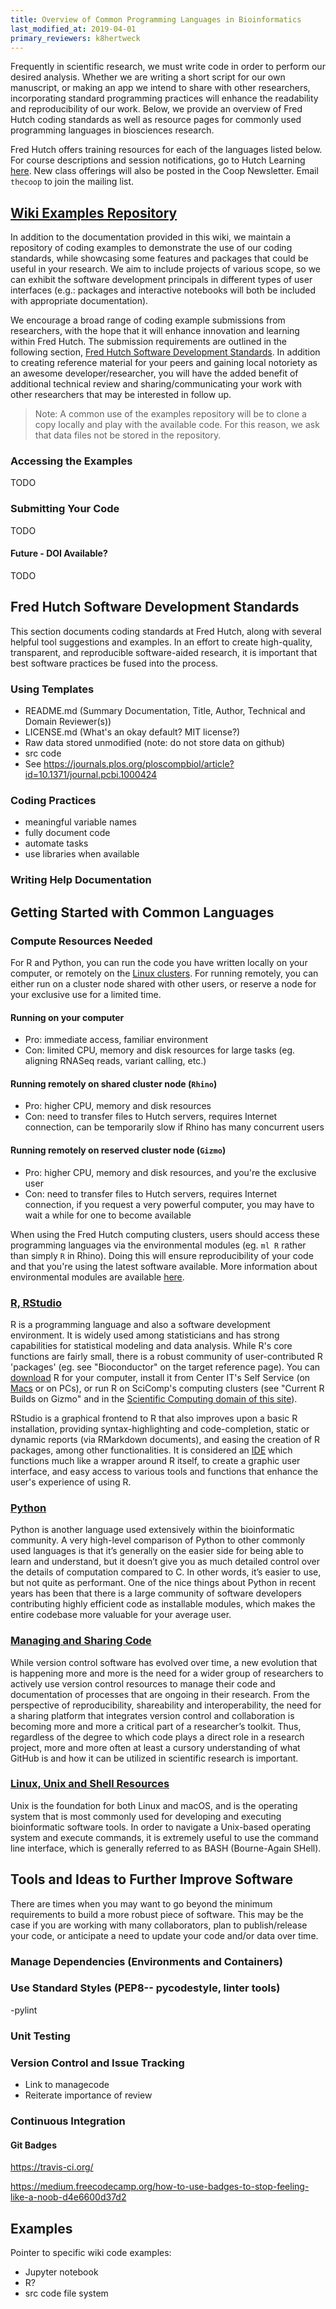 ```yaml
---
title: Overview of Common Programming Languages in Bioinformatics
last_modified_at: 2019-04-01
primary_reviewers: k8hertweck
---
```



Frequently in scientific research, we must write code in order to perform our desired analysis. Whether we are writing a short script for our own manuscript, or making an app we intend to share with other researchers, incorporating standard programming practices will enhance the readability and reproducibility of our work. Below, we provide an overview of Fred Hutch coding standards as well as resource pages for commonly used programming languages in biosciences research.

Fred Hutch offers training resources for each of the languages listed below. For course descriptions and session notifications, go to Hutch Learning [here](http://www.fredhutch.io/). New class offerings will also be posted in the Coop Newsletter. Email `thecoop` to join the mailing list.


## [Wiki Examples Repository](https://github.com/FredHutch/wiki-code-examples)

In addition to the documentation provided in this wiki, we maintain a repository of coding examples to demonstrate the use of our coding standards, while showcasing some features and packages that could be useful in your research. We aim to include projects of various scope, so we can exhibit the software development principals in different types of user interfaces (e.g.: packages and interactive notebooks will both be included with appropriate documentation). 

We encourage a broad range of coding example submissions from researchers, with the hope that it will enhance innovation and learning within Fred Hutch. The submission requirements are outlined in the following section, [Fred Hutch Software Development Standards](#fred-hutch-software-development-standards). In addition to creating reference material for your peers and gaining local notoriety as an awesome developer/researcher, you will have the added benefit of additional technical review and sharing/communicating your work with other researchers that may be interested in follow up.

>Note: A common use of the examples repository will be to clone a copy locally and play with the available code. For this reason, we ask that data files not be stored in the repository.


### Accessing the Examples
TODO

### Submitting Your Code
TODO

#### Future - DOI Available?
TODO

## Fred Hutch Software Development Standards

This section documents coding standards at Fred Hutch, along with several helpful tool suggestions and examples. In an effort to create high-quality, transparent, and reproducible software-aided research, it is important that best software practices be fused into the process.

### Using Templates
- README.md (Summary Documentation, Title, Author, Technical and Domain Reviewer(s))
- LICENSE.md (What's an okay default? MIT license?)
- Raw data stored unmodified (note: do not store data on github)
- src code
- See https://journals.plos.org/ploscompbiol/article?id=10.1371/journal.pcbi.1000424

### Coding Practices
- meaningful variable names
- fully document code
- automate tasks
- use libraries when available

### Writing Help Documentation


## Getting Started with Common Languages

### Compute Resources Needed

For R and Python, you can run the code you have written locally on your computer, or remotely on the [Linux clusters](/bioinfcomputing/compute_platforms/). For running remotely, you can either run on a cluster node shared with other users, or reserve a node for your exclusive use for a limited time.

#### Running on your computer
- Pro: immediate access, familiar environment
- Con: limited CPU, memory and disk resources for large tasks (eg. aligning RNASeq reads, variant calling, etc.)

#### Running remotely on shared cluster node (`Rhino`)
- Pro: higher CPU, memory and disk resources
- Con: need to transfer files to Hutch servers, requires Internet connection, can be temporarily slow if Rhino has many concurrent users

#### Running remotely on reserved cluster node (`Gizmo`)
- Pro: higher CPU, memory and disk resources, and you're the exclusive user
- Con: need to transfer files to Hutch servers, requires Internet connection, if you request a very powerful computer, you may have to wait a while for one to become available

When using the Fred Hutch computing clusters, users should access these programming languages via the environmental modules (eg. `ml R` rather than simply `R` in Rhino). Doing this will ensure reproducibility of your code and that you're using the latest software available. More information about environmental modules are available [here](/bioinfcomputing/compute_environments/).


### [R, RStudio](/bioinfcomputing/software_R/)

R is a programming language and also a software development environment. It is widely used among statisticians and has strong capabilities for statistical modeling and data analysis. While R's core functions are fairly small, there is a robust community of user-contributed R 'packages' (eg. see "Bioconductor" on the target reference page). You can [download](https://cran.r-project.org/) R for your computer, install it from Center IT's Self Service (on [Macs](https://centernet.fredhutch.org/cn/u/center-it/help-desk/mac-support/jamf-pro.html) or on PCs), or run R on SciComp's computing clusters (see "Current R Builds on Gizmo" and in the [Scientific Computing domain of this site](/computing/comp_index/)).

RStudio is a graphical frontend to R that also improves upon a basic R installation, providing syntax-highlighting and code-completion, static or dynamic reports (via RMarkdown documents), and easing the creation of R packages, among other functionalities. It is considered an [IDE](https://en.wikipedia.org/wiki/Integrated_development_environment) which functions much like a wrapper around R itself, to create a graphic user interface, and easy access to various tools and functions that enhance the user's experience of using R.  


### [Python](/bioinfcomputing/software_python/)

Python is another language used extensively within the bioinformatic community. A very high-level comparison of Python to other commonly used languages is that it’s generally on the easier side for being able to learn and understand, but it doesn’t give you as much detailed control over the details of computation compared to C. In other words, it’s easier to use, but not quite as performant. One of the nice things about Python in recent years has been that there is a large community of software developers contributing highly efficient code as installable modules, which makes the entire codebase more valuable for your average user.


### [Managing and Sharing Code](/bioinfcomputing/software_managecode/)

While version control software has evolved over time, a new evolution that is happening more and more is the need for a wider group of researchers to actively use version control resources to manage their code and documentation of processes that are ongoing in their research. From the perspective of reproducibility, shareability and interoperability, the need for a sharing platform that integrates version control and collaboration is becoming more and more a critical part of a researcher’s toolkit. Thus, regardless of the degree to which code plays a direct role in a research project, more and more often at least a cursory understanding of what GitHub is and how it can be utilized in scientific research is important.

### [Linux, Unix and Shell Resources](/bioinfcomputing/software_linux101/)

Unix is the foundation for both Linux and macOS, and is the operating system that is most commonly used for developing and executing bioinformatic software tools. In order to navigate a Unix-based operating system and execute commands, it is extremely useful to use the command line interface, which is generally referred to as BASH (Bourne-Again SHell).


## Tools and Ideas to Further Improve Software

There are times when you may want to go beyond the minimum requirements to build a more robust piece of software. This may be the case if you are working with many collaborators, plan to publish/release your code, or anticipate a need to update your code and/or data over time.


### Manage Dependencies (Environments and Containers)


### Use Standard Styles (PEP8-- pycodestyle, linter tools)
-pylint

### Unit Testing


### Version Control and Issue Tracking
 - Link to managecode
 - Reiterate importance of review

### Continuous Integration


#### Git Badges
https://travis-ci.org/

https://medium.freecodecamp.org/how-to-use-badges-to-stop-feeling-like-a-noob-d4e6600d37d2

## Examples

Pointer to specific wiki code examples:
 - Jupyter notebook
 - R?
 - src code file system

